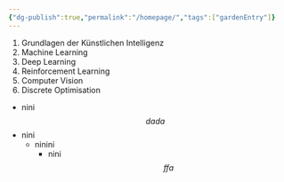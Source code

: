 ```yaml
---
{"dg-publish":true,"permalink":"/homepage/","tags":["gardenEntry"]}
---
```


1. Grundlagen der Künstlichen Intelligenz
2. Machine Learning
3. Deep Learning
4. Reinforcement Learning
5. Computer Vision
6. Discrete Optimisation

- nini$$dada$$
- nini
	- ninini
		- nini $$ffa$$